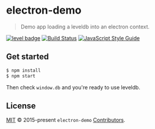 # electron-demo

> Demo app loading a leveldb into an electron context.

[![level badge][level-badge]](https://github.com/level/awesome)
[![Build Status](https://img.shields.io/travis/Level/electron-demo.svg?branch=master)](http://travis-ci.org/Level/electron-demo)
[![JavaScript Style Guide](https://img.shields.io/badge/code_style-standard-brightgreen.svg)](https://standardjs.com)

## Get started

```bash
$ npm install
$ npm start
```

Then check `window.db` and you're ready to use leveldb.

## License

[MIT](./LICENSE.md) © 2015-present `electron-demo` [Contributors](./CONTRIBUTORS.md).

[level-badge]: http://leveldb.org/img/badge.svg
